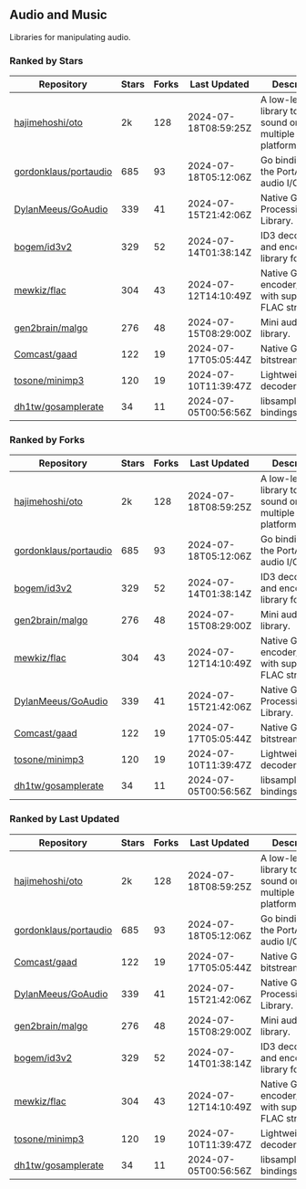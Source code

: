 ## Audio and Music

Libraries for manipulating audio.

### Ranked by Stars

| Repository | Stars | Forks | Last Updated | Description | 
|------------|-------|-------|--------------|-------------|
| [hajimehoshi/oto](https://github.com/hajimehoshi/oto) | 2k | 128 | 2024-07-18T08:59:25Z |  A low-level library to play sound on multiple platforms. |
| [gordonklaus/portaudio](https://github.com/gordonklaus/portaudio) | 685 | 93 | 2024-07-18T05:12:06Z |  Go bindings for the PortAudio audio I/O library. |
| [DylanMeeus/GoAudio](https://github.com/DylanMeeus/GoAudio) | 339 | 41 | 2024-07-15T21:42:06Z |  Native Go Audio Processing Library. |
| [bogem/id3v2](https://github.com/bogem/id3v2) | 329 | 52 | 2024-07-14T01:38:14Z |  ID3 decoding and encoding library for Go. |
| [mewkiz/flac](https://github.com/mewkiz/flac) | 304 | 43 | 2024-07-12T14:10:49Z |  Native Go FLAC encoder/decoder with support for FLAC streams. |
| [gen2brain/malgo](https://github.com/gen2brain/malgo) | 276 | 48 | 2024-07-15T08:29:00Z |  Mini audio library. |
| [Comcast/gaad](https://github.com/Comcast/gaad) | 122 | 19 | 2024-07-17T05:05:44Z |  Native Go AAC bitstream parser. |
| [tosone/minimp3](https://github.com/tosone/minimp3) | 120 | 19 | 2024-07-10T11:39:47Z |  Lightweight MP3 decoder library. |
| [dh1tw/gosamplerate](https://github.com/dh1tw/gosamplerate) | 34 | 11 | 2024-07-05T00:56:56Z |  libsamplerate bindings for go. |

### Ranked by Forks

| Repository | Stars | Forks | Last Updated | Description | 
|------------|-------|-------|--------------|-------------|
| [hajimehoshi/oto](https://github.com/hajimehoshi/oto) | 2k | 128 | 2024-07-18T08:59:25Z |  A low-level library to play sound on multiple platforms. |
| [gordonklaus/portaudio](https://github.com/gordonklaus/portaudio) | 685 | 93 | 2024-07-18T05:12:06Z |  Go bindings for the PortAudio audio I/O library. |
| [bogem/id3v2](https://github.com/bogem/id3v2) | 329 | 52 | 2024-07-14T01:38:14Z |  ID3 decoding and encoding library for Go. |
| [gen2brain/malgo](https://github.com/gen2brain/malgo) | 276 | 48 | 2024-07-15T08:29:00Z |  Mini audio library. |
| [mewkiz/flac](https://github.com/mewkiz/flac) | 304 | 43 | 2024-07-12T14:10:49Z |  Native Go FLAC encoder/decoder with support for FLAC streams. |
| [DylanMeeus/GoAudio](https://github.com/DylanMeeus/GoAudio) | 339 | 41 | 2024-07-15T21:42:06Z |  Native Go Audio Processing Library. |
| [Comcast/gaad](https://github.com/Comcast/gaad) | 122 | 19 | 2024-07-17T05:05:44Z |  Native Go AAC bitstream parser. |
| [tosone/minimp3](https://github.com/tosone/minimp3) | 120 | 19 | 2024-07-10T11:39:47Z |  Lightweight MP3 decoder library. |
| [dh1tw/gosamplerate](https://github.com/dh1tw/gosamplerate) | 34 | 11 | 2024-07-05T00:56:56Z |  libsamplerate bindings for go. |

### Ranked by Last Updated

| Repository | Stars | Forks | Last Updated | Description | 
|------------|-------|-------|--------------|-------------|
| [hajimehoshi/oto](https://github.com/hajimehoshi/oto) | 2k | 128 | 2024-07-18T08:59:25Z |  A low-level library to play sound on multiple platforms. |
| [gordonklaus/portaudio](https://github.com/gordonklaus/portaudio) | 685 | 93 | 2024-07-18T05:12:06Z |  Go bindings for the PortAudio audio I/O library. |
| [Comcast/gaad](https://github.com/Comcast/gaad) | 122 | 19 | 2024-07-17T05:05:44Z |  Native Go AAC bitstream parser. |
| [DylanMeeus/GoAudio](https://github.com/DylanMeeus/GoAudio) | 339 | 41 | 2024-07-15T21:42:06Z |  Native Go Audio Processing Library. |
| [gen2brain/malgo](https://github.com/gen2brain/malgo) | 276 | 48 | 2024-07-15T08:29:00Z |  Mini audio library. |
| [bogem/id3v2](https://github.com/bogem/id3v2) | 329 | 52 | 2024-07-14T01:38:14Z |  ID3 decoding and encoding library for Go. |
| [mewkiz/flac](https://github.com/mewkiz/flac) | 304 | 43 | 2024-07-12T14:10:49Z |  Native Go FLAC encoder/decoder with support for FLAC streams. |
| [tosone/minimp3](https://github.com/tosone/minimp3) | 120 | 19 | 2024-07-10T11:39:47Z |  Lightweight MP3 decoder library. |
| [dh1tw/gosamplerate](https://github.com/dh1tw/gosamplerate) | 34 | 11 | 2024-07-05T00:56:56Z |  libsamplerate bindings for go. |

